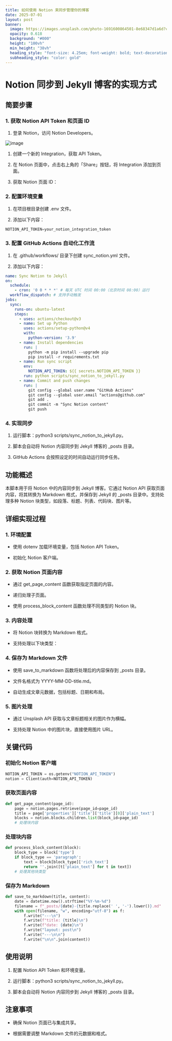 ```yaml
---
title: 如何使用 Notion 来同步管理你的博客
date: 2025-07-01
layout: post
banner:
  image: https://images.unsplash.com/photo-1691600864501-8e68347d1a6d?crop=entropy&cs=tinysrgb&fit=max&fm=jpg&ixid=M3w2OTIwMzJ8MHwxfHJhbmRvbXx8fHx8fHx8fDE3NTEzNzk2NjZ8&ixlib=rb-4.1.0&q=80&w=1080
  opacity: 0.618
  background: "#000"
  height: "100vh"
  min_height: "38vh"
  heading_style: "font-size: 4.25em; font-weight: bold; text-decoration: underline"
  subheading_style: "color: gold"
---
```


# Notion 同步到 Jekyll 博客的实现方式

## 简要步骤

### 1. 获取 Notion API Token 和页面 ID

1. 登录 Notion，访问 Notion Developers。

![image](https://prod-files-secure.s3.us-west-2.amazonaws.com/a7a0cc5a-89b9-4cda-8686-1fba0ca52f40/d19c1afe-dea5-4312-9333-786b0ba83054/image.png?X-Amz-Algorithm=AWS4-HMAC-SHA256&X-Amz-Content-Sha256=UNSIGNED-PAYLOAD&X-Amz-Credential=ASIAZI2LB466WWZJFXIN%2F20250701%2Fus-west-2%2Fs3%2Faws4_request&X-Amz-Date=20250701T142106Z&X-Amz-Expires=3600&X-Amz-Security-Token=IQoJb3JpZ2luX2VjEN7%2F%2F%2F%2F%2F%2F%2F%2F%2F%2FwEaCXVzLXdlc3QtMiJIMEYCIQDRytzDdKWdIAhByUFOZPLeeVbjLRP9HItCt71Tx7tlEAIhAOORUKhPgpBlp%2BkjAJD4LZ8Pe8aTNrND9UVmWGYgAitOKogECNf%2F%2F%2F%2F%2F%2F%2F%2F%2F%2FwEQABoMNjM3NDIzMTgzODA1IgxM56VI%2BIuT1RoTS7Aq3AP%2BFg1kVB5Ky%2Fs4B3AviIqEaEcw92pDtsWqrn7UCaUKpdAOWokZGZ7p1ynFcBD8H2dJkhkc0kHWduG3ZDUHjTO54z2CaFWyXNPZe4ES7pJ1xey7EyrMRqQlzXprJMhXl2GPTnHhG5r2RTFGbvlPMCPls08JD5TDdWIm8rXVSQNPipIA5apM8S1AtNNL1YUXqVNNB5p5pKJgYODf0BbnUFHdl0LkO2qWMfhyvbEYz2o2kwKp7F3vKYD0i3nMCiBkGXqK2Pa%2BmiRpIw5FR4kCBovLPOb%2FyYfFDtNtY%2FRqYwOhZgb6wa%2Btm74hYG4aV5Bc09MK0NMx1uzHGJimZ%2BlIzxFRxRi4%2FzbnF%2FYerZL%2BXyWRUHEhE75bSFPFdQbGX9SwxSvCwrANDvneddDmLmaxrPJMx46FuWf4VPd%2FXkDv5yo%2BHKSS7UwZLEkowqYKu7jAcbkodRWiCzIFpfrIYosczyWOXHRt6Q%2BKNCAoZSvZlk6reyGrlxwxyZD%2FmM8YmLR1bQyzAfHpIOpCJtPNnMA7ovyq1VmX69ArWqMNh2A%2BRECBmIj%2F%2F67wAQBE9A7GywJl%2B9mZqGV0AlS9HkRBG99tBnWxAuC5AM%2Bb4%2FIHjDu0JqhCT7TEUb1b8wCaICUuXTCm2o%2FDBjqkARbX%2Br9XnQoH2I8sVrjkL837AI8nQF7x%2FfwZTCosn%2B3rWFz4CEN9M9413UUcI3uTYsHLEcd4OCQxkAfKj9Lva77fouxHHRpd9SittXCSsFmKijPaNAH0T3eNWILa9UgaigH%2FvxgYwtYRJ6HoKuO5zuKS4B2jtJi5NRNGgYQqFyMU192Y8vZOFEHTjwwNgPrj6oczM1pq1wq2p71lhE8gyew91bh4&X-Amz-Signature=4f4a3fa18b672cdf783527b90af37fe9f863c077849f1cddecdefca073b327fa&X-Amz-SignedHeaders=host&x-amz-checksum-mode=ENABLED&x-id=GetObject)

1. 创建一个新的 Integration，获取 API Token。

1. 在 Notion 页面中，点击右上角的「Share」按钮，将 Integration 添加到页面。

1. 获取 Notion 页面 ID：


### 2. 配置环境变量

1. 在项目根目录创建 .env 文件。

1. 添加以下内容：

```javascript
NOTION_API_TOKEN=your_notion_integration_token
```

### 3. 配置 GitHub Actions 自动化工作流

1. 在 .github/workflows/ 目录下创建 sync_notion.yml 文件。

1. 添加以下内容：

```yaml
name: Sync Notion to Jekyll
on:
  schedule:
    - cron: '0 0 * * *' # 每天 UTC 时间 00:00（北京时间 08:00）运行
  workflow_dispatch: # 支持手动触发
jobs:
  sync:
    runs-on: ubuntu-latest
    steps:
      - uses: actions/checkout@v3
      - name: Set up Python
        uses: actions/setup-python@v4
        with:
          python-version: '3.9'
      - name: Install dependencies
        run: |
          python -m pip install --upgrade pip
          pip install -r requirements.txt
      - name: Run sync script
        env:
          NOTION_API_TOKEN: ${{ secrets.NOTION_API_TOKEN }}
        run: python scripts/sync_notion_to_jekyll.py
      - name: Commit and push changes
        run: |
          git config --global user.name "GitHub Actions"
          git config --global user.email "actions@github.com"
          git add .
          git commit -m "Sync Notion content"
          git push
```

### 4. 实现同步

1. 运行脚本：python3 scripts/sync_notion_to_jekyll.py。

1. 脚本会自动将 Notion 内容同步到 Jekyll 博客的 _posts 目录。

1. GitHub Actions 会按照设定的时间自动运行同步任务。

## 功能概述

本脚本用于将 Notion 中的内容同步到 Jekyll 博客。它通过 Notion API 获取页面内容，将其转换为 Markdown 格式，并保存到 Jekyll 的 _posts 目录中。支持处理多种 Notion 块类型，如段落、标题、列表、代码块、图片等。

## 详细实现过程

### 1. 环境配置

- 使用 dotenv 加载环境变量，包括 Notion API Token。

- 初始化 Notion 客户端。

### 2. 获取 Notion 页面内容

- 通过 get_page_content 函数获取指定页面的内容。

- 递归处理子页面。

- 使用 process_block_content 函数处理不同类型的 Notion 块。

### 3. 内容处理

- 将 Notion 块转换为 Markdown 格式。

- 支持处理以下块类型：


### 4. 保存为 Markdown 文件

- 使用 save_to_markdown 函数将处理后的内容保存到 _posts 目录。

- 文件名格式为 YYYY-MM-DD-title.md。

- 自动生成文章元数据，包括标题、日期和布局。

### 5. 图片处理

- 通过 Unsplash API 获取与文章标题相关的图片作为横幅。

- 支持处理 Notion 中的图片块，直接使用图片 URL。

## 关键代码

### 初始化 Notion 客户端

```python
NOTION_API_TOKEN = os.getenv("NOTION_API_TOKEN")
notion = Client(auth=NOTION_API_TOKEN)
```

### 获取页面内容

```python
def get_page_content(page_id):
    page = notion.pages.retrieve(page_id=page_id)
    title = page['properties']['title']['title'][0]['plain_text']
    blocks = notion.blocks.children.list(block_id=page_id)
    # 处理块内容
```

### 处理块内容

```python
def process_block_content(block):
    block_type = block['type']
    if block_type == 'paragraph':
        text = block[block_type]['rich_text']
        return ''.join([t['plain_text'] for t in text])
    # 处理其他块类型
```

### 保存为 Markdown

```python
def save_to_markdown(title, content):
    date = datetime.now().strftime("%Y-%m-%d")
    filename = f"_posts/{date}-{title.replace(' ', '-').lower()}.md"
    with open(filename, "w", encoding="utf-8") as f:
        f.write("---\n")
        f.write(f"title: {title}\n")
        f.write(f"date: {date}\n")
        f.write("layout: post\n")
        f.write("---\n\n")
        f.write("\n\n".join(content))
```

## 使用说明

1. 配置 Notion API Token 和环境变量。

1. 运行脚本：python3 scripts/sync_notion_to_jekyll.py。

1. 脚本会自动将 Notion 内容同步到 Jekyll 博客的 _posts 目录。

## 注意事项

- 确保 Notion 页面已与集成共享。

- 根据需要调整 Markdown 文件的元数据和格式。